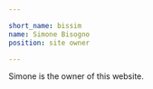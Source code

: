 ```yaml
---

short_name: bissim
name: Simone Bisogno
position: site owner

---
```


Simone is the owner of this website.
